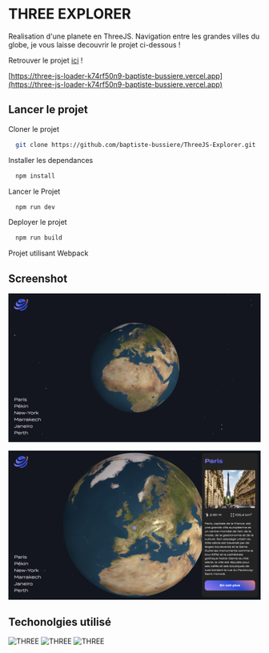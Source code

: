 
# THREE EXPLORER

Realisation d'une planete en ThreeJS. 
Navigation entre les grandes villes du globe, je vous laisse decouvrir le projet ci-dessous ! 

Retrouver le projet [ici](https://three-js-loader-k74rf50n9-baptiste-bussiere.vercel.app) ! 

[https://three-js-loader-k74rf50n9-baptiste-bussiere.vercel.app](https://three-js-loader-k74rf50n9-baptiste-bussiere.vercel.app)

## Lancer le projet


Cloner le projet 

```bash
  git clone https://github.com/baptiste-bussiere/ThreeJS-Explorer.git
```


Installer les dependances

```bash
  npm install
```

Lancer le Projet

```bash
  npm run dev
```


Deployer le projet

```bash
  npm run build
```

Projet utilisant Webpack


## Screenshot
![App Screenshot](https://raw.githubusercontent.com/baptiste-bussiere/ThreeJS-Explorer/main/screenshots/planet.png?token=GHSAT0AAAAAABYVFJ32LOCXYWJJPH73RZDEY4CJ3UA)


![App Screenshot](https://raw.githubusercontent.com/baptiste-bussiere/ThreeJS-Explorer/main/screenshots/paris.png?token=GHSAT0AAAAAABYVFJ335AENERHS3BUA7EIKY4CJ3FA)


## Techonolgies utilisé

![THREE](https://img.shields.io/badge/-ThreeJS-000000?logo=three.js&logoColor=white&style=flat-square)
![THREE](https://img.shields.io/badge/-WEBGL-990000?logo=webgl&logoColor=white&style=flat-square)
![THREE](https://img.shields.io/badge/-SCSS-CC6699?logo=sass&logoColor=white&style=flat-square)
